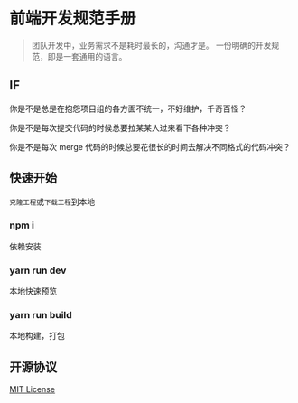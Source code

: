 # 前端开发规范手册

> 团队开发中，业务需求不是耗时最长的，沟通才是。
> 一份明确的开发规范，即是一套通用的语言。

## IF

你是不是总是在抱怨项目组的各方面不统一，不好维护，千奇百怪？

你是不是每次提交代码的时候总要拉某某人过来看下各种冲突？

你是不是每次 merge 代码的时候总要花很长的时间去解决不同格式的代码冲突？

## 快速开始

`克隆工程`或`下载工程`到本地

### npm i

依赖安装

### yarn run dev

本地快速预览

### yarn run build

本地构建，打包

## 开源协议

[MIT License](https://github.com/wgytcdx/ibanker-develop/blob/master/LICENSE)

